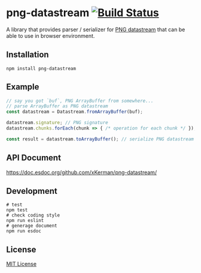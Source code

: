 # png-datastream [![Build Status](https://travis-ci.org/xKerman/png-datastream.svg?branch=master)](https://travis-ci.org/xKerman/png-datastream)

A library that provides parser / serializer for [PNG datastream](https://www.w3.org/TR/PNG/#4Concepts.Format) that can be able to use in browser environment.


## Installation

`npm install png-datastream`


## Example

```js
// say you got `buf`, PNG ArrayBuffer from somewhere...
// parse ArrayBuffer as PNG datastream
const datastream = Datastream.fromArrayBuffer(buf);

datastream.signature; // PNG signature
datastream.chunks.forEach(chunk => { /* operation for each chunk */ });

const result = datastream.toArrayBuffer(); // serialize PNG datastream as ArrayBuffer
```


## API Document

https://doc.esdoc.org/github.com/xKerman/png-datastream/


## Development

```
# test
npm test
# check coding style
npm run eslint
# generage document
npm run esdoc
```


## License

[MIT License](http://xkerman.mit-license.org/2016)
